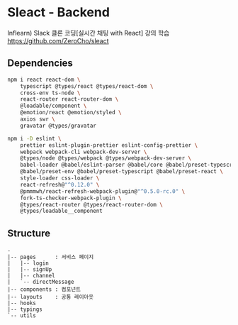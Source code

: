 # Sleact - Backend

Inflearn) Slack 클론 코딩[실시간 채팅 with React] 강의 학습<br />
https://github.com/ZeroCho/sleact

## Dependencies

```bash
npm i react react-dom \
    typescript @types/react @types/react-dom \
    cross-env ts-node \
    react-router react-router-dom \
    @loadable/component \
    @emotion/react @emotion/styled \
    axios swr \
    gravatar @types/gravatar
```

```bash
npm i -D eslint \
    prettier eslint-plugin-prettier eslint-config-prettier \
    webpack webpack-cli webpack-dev-server \
    @types/node @types/webpack @types/webpack-dev-server \
    babel-loader @babel/eslint-parser @babel/core @babel/preset-typescript \
    @babel/preset-env @babel/preset-typescript @babel/preset-react \
    style-loader css-loader \
    react-refresh@"^0.12.0" \
    @pmmmwh/react-refresh-webpack-plugin@"^0.5.0-rc.0" \
    fork-ts-checker-webpack-plugin \
    @types/react-router @types/react-router-dom \
    @types/loadable__component
```

## Structure

```
.
|-- pages      : 서비스 페이지
|   |-- login
|   |-- signUp
|   |-- channel
|   `-- directMessage
|-- components : 컴포넌트
|-- layouts    : 공통 레이아웃
|-- hooks
|-- typings
`-- utils
```
